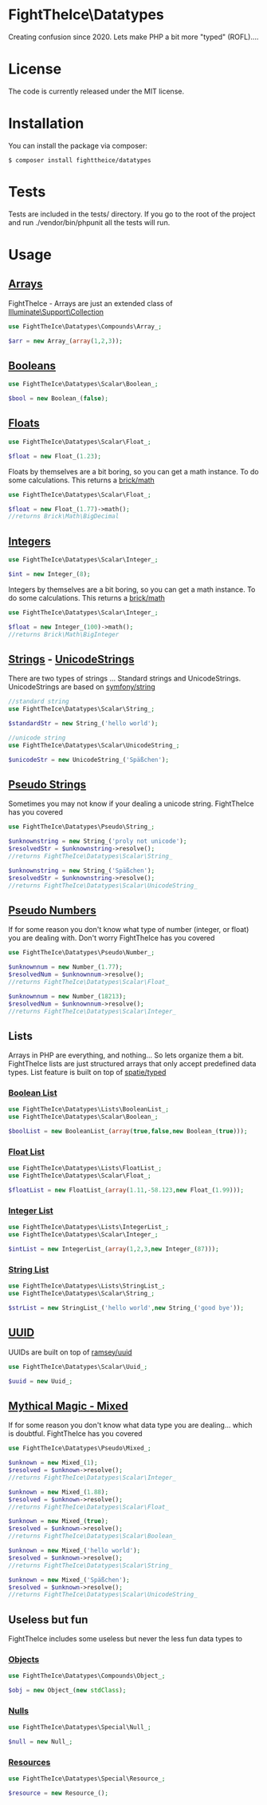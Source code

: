 # FightTheIce\Datatypes

Creating confusion since 2020. Lets make PHP a bit more "typed" (ROFL)....

# License
The code is currently released under the MIT license. 

# Installation

You can install the package via composer:

```
$ composer install fighttheice/datatypes
```

# Tests
Tests are included in the tests/ directory. If you go to the root of the project and run
./vendor/bin/phpunit all the tests will run.

# Usage

## [Arrays](docs/Arrays.md)

FightTheIce - Arrays are just an extended class of [Illuminate\Support\Collection](https://github.com/illuminate/collections)

```php
use FightTheIce\Datatypes\Compounds\Array_;

$arr = new Array_(array(1,2,3));
```

## [Booleans](docs/Booleans.md)

```php
use FightTheIce\Datatypes\Scalar\Boolean_;

$bool = new Boolean_(false);
```

## [Floats](docs/Floats.md)

```php
use FightTheIce\Datatypes\Scalar\Float_;

$float = new Float_(1.23);
```

Floats by themselves are a bit boring, so you can get a math instance. To do some calculations.
This returns a [brick/math](https://github.com/brick/math)
```php
use FightTheIce\Datatypes\Scalar\Float_;

$float = new Float_(1.77)->math();
//returns Brick\Math\BigDecimal
```

## [Integers](docs/Integers.md)

```php
use FightTheIce\Datatypes\Scalar\Integer_;

$int = new Integer_(8);
```

Integers by themselves are a bit boring, so you can get a math instance. To do some calculations.
This returns a [brick/math](https://github.com/brick/math)
```php
use FightTheIce\Datatypes\Scalar\Integer_;

$float = new Integer_(100)->math();
//returns Brick\Math\BigInteger
```

## [Strings](docs/Strings.md) - [UnicodeStrings](docs/UnicodeStrings.md)

There are two types of strings ... Standard strings and UnicodeStrings. UnicodeStrings are based on [symfony/string](https://github.com/symfony/string)

```php
//standard string
use FightTheIce\Datatypes\Scalar\String_;

$standardStr = new String_('hello world');

//unicode string
use FightTheIce\Datatypes\Scalar\UnicodeString_;

$unicodeStr = new UnicodeString_('Späßchen');
```


## [Pseudo Strings](docs/PseudoStrings.md)
Sometimes you may not know if your dealing a unicode string. FightTheIce has you covered
```php
use FightTheIce\Datatypes\Pseudo\String_;

$unknownstring = new String_('proly not unicode');
$resolvedStr = $unknownstring->resolve();
//returns FightTheIce\Datatypes\Scalar\String_

$unknownstring = new String_('Späßchen');
$resolvedStr = $unknownstring->resolve();
//returns FightTheIce\Datatypes\Scalar\UnicodeString_
```

## [Pseudo Numbers](docs/PseudoNumbers.md)
If for some reason you don't know what type of number (integer, or float) you are dealing with. Don't worry FightTheIce has you covered

```php
use FightTheIce\Datatypes\Pseudo\Number_;

$unknownnum = new Number_(1.77);
$resolvedNum = $unknownnum->resolve();
//returns FightTheIce\Datatypes\Scalar\Float_

$unknownnum = new Number_(18213);
$resolvedNum = $unknownnum->resolve();
//returns FightTheIce\Datatypes\Scalar\Integer_
```

## Lists

Arrays in PHP are everything, and nothing... So lets organize them a bit. FightTheIce lists are just structured arrays that only accept predefined data types. List feature is built on top of [spatie/typed](https://github.com/spatie/typed)

### [Boolean List](docs/BooleanList.md)
```php
use FightTheIce\Datatypes\Lists\BooleanList_;
use FightTheIce\Datatypes\Scalar\Boolean_;

$boolList = new BooleanList_(array(true,false,new Boolean_(true)));
```

### [Float List](docs/FloatList.md)
```php
use FightTheIce\Datatypes\Lists\FloatList_;
use FightTheIce\Datatypes\Scalar\Float_;

$floatList = new FloatList_(array(1.11,-58.123,new Float_(1.99)));
```

### [Integer List](docs/IntegerList.md)
```php
use FightTheIce\Datatypes\Lists\IntegerList_;
use FightTheIce\Datatypes\Scalar\Integer_;

$intList = new IntegerList_(array(1,2,3,new Integer_(87)));
```

### [String List](docs/StringList.md)
```php
use FightTheIce\Datatypes\Lists\StringList_;
use FightTheIce\Datatypes\Scalar\String_;

$strList = new StringList_('hello world',new String_('good bye'));
```

## [UUID](docs/Uuids.md)
UUIDs are built on top of [ramsey/uuid](https://github.com/ramsey/uuid)

```php
use FightTheIce\Datatypes\Scalar\Uuid_;

$uuid = new Uuid_;
```

## [Mythical Magic - Mixed](docs/Mixed.md)
If for some reason you don't know what data type you are dealing... which is doubtful.
FightTheIce has you covered
```php
use FightTheIce\Datatypes\Pseudo\Mixed_;

$unknown = new Mixed_(1);
$resolved = $unknown->resolve();
//returns FightTheIce\Datatypes\Scalar\Integer_

$unknown = new Mixed_(1.88);
$resolved = $unknown->resolve();
//returns FightTheIce\Datatypes\Scalar\Float_

$unknown = new Mixed_(true);
$resolved = $unknown->resolve();
//returns FightTheIce\Datatypes\Scalar\Boolean_

$unknown = new Mixed_('hello world');
$resolved = $unknown->resolve();
//returns FightTheIce\Datatypes\Scalar\String_

$unknown = new Mixed_('Späßchen');
$resolved = $unknown->resolve();
//returns FightTheIce\Datatypes\Scalar\UnicodeString_
```

## Useless but fun
FightTheIce includes some useless but never the less fun data types to

### [Objects](docs/Objects.md)
```php
use FightTheIce\Datatypes\Compounds\Object_;

$obj = new Object_(new stdClass);
```

### [Nulls](docs/Nulls.md)
```php
use FightTheIce\Datatypes\Special\Null_;

$null = new Null_;
```

### [Resources](docs/Resources.md)
```php
use FightTheIce\Datatypes\Special\Resource_;

$resource = new Resource_();
```